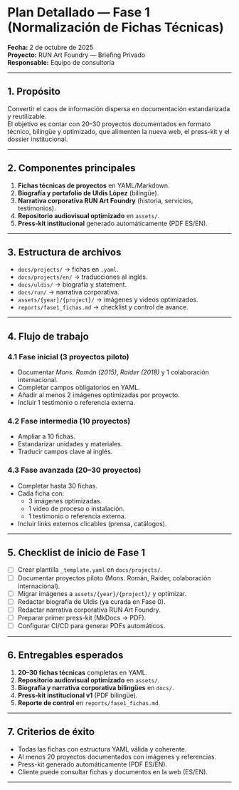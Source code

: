 # Plan Detallado — Fase 1 (Normalización de Fichas Técnicas)

**Fecha:** 2 de octubre de 2025  
**Proyecto:** RUN Art Foundry — Briefing Privado  
**Responsable:** Equipo de consultoría  

---

## 1. Propósito
Convertir el caos de información dispersa en documentación estandarizada y reutilizable.  
El objetivo es contar con 20–30 proyectos documentados en formato técnico, bilingüe y optimizado, que alimenten la nueva web, el press-kit y el dossier institucional.

---

## 2. Componentes principales
1. **Fichas técnicas de proyectos** en YAML/Markdown.  
2. **Biografía y portafolio de Uldis López** (bilingüe).  
3. **Narrativa corporativa RUN Art Foundry** (historia, servicios, testimonios).  
4. **Repositorio audiovisual optimizado** en `assets/`.  
5. **Press-kit institucional** generado automáticamente (PDF ES/EN).  

---

## 3. Estructura de archivos
- `docs/projects/` → fichas en `.yaml`.  
- `docs/projects/en/` → traducciones al inglés.  
- `docs/uldis/` → biografía y statement.  
- `docs/run/` → narrativa corporativa.  
- `assets/{year}/{project}/` → imágenes y videos optimizados.  
- `reports/fase1_fichas.md` → checklist y control de avance.  

---

## 4. Flujo de trabajo

### 4.1 Fase inicial (3 proyectos piloto)
- Documentar *Mons. Román (2015)*, *Raider (2018)* y 1 colaboración internacional.  
- Completar campos obligatorios en YAML.  
- Añadir al menos 2 imágenes optimizadas por proyecto.  
- Incluir 1 testimonio o referencia externa.

### 4.2 Fase intermedia (10 proyectos)
- Ampliar a 10 fichas.  
- Estandarizar unidades y materiales.  
- Traducir campos clave al inglés.

### 4.3 Fase avanzada (20–30 proyectos)
- Completar hasta 30 fichas.  
- Cada ficha con:  
  - 3 imágenes optimizadas.  
  - 1 video de proceso o instalación.  
  - 1 testimonio o referencia externa.  
- Incluir links externos clicables (prensa, catálogos).

---

## 5. Checklist de inicio de Fase 1
- [ ] Crear plantilla `_template.yaml` en `docs/projects/`.  
- [ ] Documentar proyectos piloto (Mons. Román, Raider, colaboración internacional).  
- [ ] Migrar imágenes a `assets/{year}/{project}/` y optimizar.  
- [ ] Redactar biografía de Uldis (ya curada en Fase 0).  
- [ ] Redactar narrativa corporativa RUN Art Foundry.  
- [ ] Preparar primer press-kit (MkDocs → PDF).  
- [ ] Configurar CI/CD para generar PDFs automáticos.  

---

## 6. Entregables esperados
1. **20–30 fichas técnicas** completas en YAML.  
2. **Repositorio audiovisual optimizado** en `assets/`.  
3. **Biografía y narrativa corporativa bilingües** en `docs/`.  
4. **Press-kit institucional v1** (PDF bilingüe).  
5. **Reporte de control** en `reports/fase1_fichas.md`.  

---

## 7. Criterios de éxito
- Todas las fichas con estructura YAML válida y coherente.  
- Al menos 20 proyectos documentados con imágenes y referencias.  
- Press-kit generado automáticamente (PDF ES/EN).  
- Cliente puede consultar fichas y documentos en la web (ES/EN).  

---
